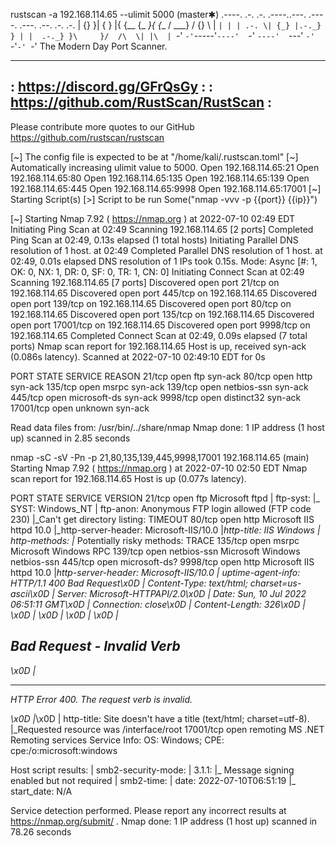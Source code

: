 rustscan -a 192.168.114.65 --ulimit 5000                                                                    (master✱) 
.----. .-. .-. .----..---.  .----. .---.   .--.  .-. .-.
| {}  }| { } |{ {__ {_   _}{ {__  /  ___} / {} \ |  `| |
| .-. \| {_} |.-._} } | |  .-._} }\     }/  /\  \| |\  |
`-' `-'`-----'`----'  `-'  `----'  `---' `-'  `-'`-' `-'
The Modern Day Port Scanner.
________________________________________
: https://discord.gg/GFrQsGy           :
: https://github.com/RustScan/RustScan :
 --------------------------------------
Please contribute more quotes to our GitHub https://github.com/rustscan/rustscan

[~] The config file is expected to be at "/home/kali/.rustscan.toml"
[~] Automatically increasing ulimit value to 5000.
Open 192.168.114.65:21
Open 192.168.114.65:80
Open 192.168.114.65:135
Open 192.168.114.65:139
Open 192.168.114.65:445
Open 192.168.114.65:9998
Open 192.168.114.65:17001
[~] Starting Script(s)
[>] Script to be run Some("nmap -vvv -p {{port}} {{ip}}")

[~] Starting Nmap 7.92 ( https://nmap.org ) at 2022-07-10 02:49 EDT
Initiating Ping Scan at 02:49
Scanning 192.168.114.65 [2 ports]
Completed Ping Scan at 02:49, 0.13s elapsed (1 total hosts)
Initiating Parallel DNS resolution of 1 host. at 02:49
Completed Parallel DNS resolution of 1 host. at 02:49, 0.01s elapsed
DNS resolution of 1 IPs took 0.15s. Mode: Async [#: 1, OK: 0, NX: 1, DR: 0, SF: 0, TR: 1, CN: 0]
Initiating Connect Scan at 02:49
Scanning 192.168.114.65 [7 ports]
Discovered open port 21/tcp on 192.168.114.65
Discovered open port 445/tcp on 192.168.114.65
Discovered open port 139/tcp on 192.168.114.65
Discovered open port 80/tcp on 192.168.114.65
Discovered open port 135/tcp on 192.168.114.65
Discovered open port 17001/tcp on 192.168.114.65
Discovered open port 9998/tcp on 192.168.114.65
Completed Connect Scan at 02:49, 0.09s elapsed (7 total ports)
Nmap scan report for 192.168.114.65
Host is up, received syn-ack (0.086s latency).
Scanned at 2022-07-10 02:49:10 EDT for 0s

PORT      STATE SERVICE      REASON
21/tcp    open  ftp          syn-ack
80/tcp    open  http         syn-ack
135/tcp   open  msrpc        syn-ack
139/tcp   open  netbios-ssn  syn-ack
445/tcp   open  microsoft-ds syn-ack
9998/tcp  open  distinct32   syn-ack
17001/tcp open  unknown      syn-ack

Read data files from: /usr/bin/../share/nmap
Nmap done: 1 IP address (1 host up) scanned in 2.85 seconds

nmap -sC -sV -Pn -p 21,80,135,139,445,9998,17001 192.168.114.65                                                (main) 
Starting Nmap 7.92 ( https://nmap.org ) at 2022-07-10 02:50 EDT
Nmap scan report for 192.168.114.65
Host is up (0.077s latency).

PORT      STATE SERVICE       VERSION
21/tcp    open  ftp           Microsoft ftpd
| ftp-syst: 
|_  SYST: Windows_NT
| ftp-anon: Anonymous FTP login allowed (FTP code 230)
|_Can't get directory listing: TIMEOUT
80/tcp    open  http          Microsoft IIS httpd 10.0
|_http-server-header: Microsoft-IIS/10.0
|_http-title: IIS Windows
| http-methods: 
|_  Potentially risky methods: TRACE
135/tcp   open  msrpc         Microsoft Windows RPC
139/tcp   open  netbios-ssn   Microsoft Windows netbios-ssn
445/tcp   open  microsoft-ds?
9998/tcp  open  http          Microsoft IIS httpd 10.0
|_http-server-header: Microsoft-IIS/10.0
| uptime-agent-info: HTTP/1.1 400 Bad Request\x0D
| Content-Type: text/html; charset=us-ascii\x0D
| Server: Microsoft-HTTPAPI/2.0\x0D
| Date: Sun, 10 Jul 2022 06:51:11 GMT\x0D
| Connection: close\x0D
| Content-Length: 326\x0D
| \x0D
| <!DOCTYPE HTML PUBLIC "-//W3C//DTD HTML 4.01//EN""http://www.w3.org/TR/html4/strict.dtd">\x0D
| <HTML><HEAD><TITLE>Bad Request</TITLE>\x0D
| <META HTTP-EQUIV="Content-Type" Content="text/html; charset=us-ascii"></HEAD>\x0D
| <BODY><h2>Bad Request - Invalid Verb</h2>\x0D
| <hr><p>HTTP Error 400. The request verb is invalid.</p>\x0D
|_</BODY></HTML>\x0D
| http-title: Site doesn't have a title (text/html; charset=utf-8).
|_Requested resource was /interface/root
17001/tcp open  remoting      MS .NET Remoting services
Service Info: OS: Windows; CPE: cpe:/o:microsoft:windows

Host script results:
| smb2-security-mode: 
|   3.1.1: 
|_    Message signing enabled but not required
| smb2-time: 
|   date: 2022-07-10T06:51:19
|_  start_date: N/A

Service detection performed. Please report any incorrect results at https://nmap.org/submit/ .
Nmap done: 1 IP address (1 host up) scanned in 78.26 seconds